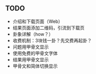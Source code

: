 ## TODO

* 介绍和下载页面（Web） 
* 结果页面添加二维码，引流到下载页
* 卦象详解（how？）
* 收费机制：3块钱一卦？先交费再起卦？
* 问题用甲骨文显示
* 使用免费的甲骨文字体
* 结果用甲骨文显示
* 甲骨文和简体切换显示